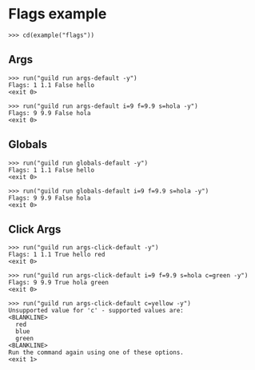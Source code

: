 # Flags example

    >>> cd(example("flags"))

## Args

    >>> run("guild run args-default -y")
    Flags: 1 1.1 False hello
    <exit 0>

    >>> run("guild run args-default i=9 f=9.9 s=hola -y")
    Flags: 9 9.9 False hola
    <exit 0>

## Globals

    >>> run("guild run globals-default -y")
    Flags: 1 1.1 False hello
    <exit 0>

    >>> run("guild run globals-default i=9 f=9.9 s=hola -y")
    Flags: 9 9.9 False hola
    <exit 0>

## Click Args

    >>> run("guild run args-click-default -y")
    Flags: 1 1.1 True hello red
    <exit 0>

    >>> run("guild run args-click-default i=9 f=9.9 s=hola c=green -y")
    Flags: 9 9.9 True hola green
    <exit 0>

    >>> run("guild run args-click-default c=yellow -y")
    Unsupported value for 'c' - supported values are:
    <BLANKLINE>
      red
      blue
      green
    <BLANKLINE>
    Run the command again using one of these options.
    <exit 1>
